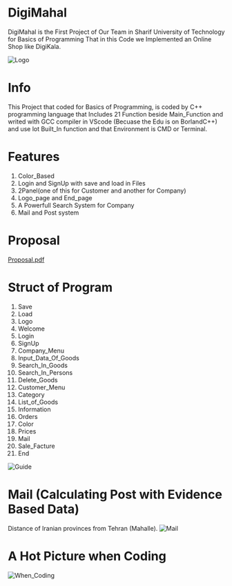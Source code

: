# DigiMahal
DigiMahal is the First Project of Our Team in Sharif University of Technology for Basics of Programming That in this Code we Implemented an Online Shop like DigiKala.

![Logo](https://user-images.githubusercontent.com/49282989/152124208-ae738933-0b88-41db-9590-0535ab442a68.gif)

# Info
This Project that coded for Basics of Programming, is coded by C++ programming language that Includes 21 Function beside Main_Function and writed with GCC compiler in VScode (Becuase the Edu is on BorlandC++) and use lot Built_In function and that Environment is CMD or Terminal.

# Features
1) Color_Based
2) Login and SignUp with save and load in Files
3) 2Panel(one of this for Customer and another for Company)
4) Logo_page and End_page
5) A Powerfull Search System for Company
6) Mail and Post system

# Proposal
[Proposal.pdf](https://github.com/MrLatifi/DigiMahal/files/7985084/Proposal.pdf)

# Struct of Program
1) Save
2) Load
3) Logo
4) Welcome
5) Login
6) SignUp
7) Company_Menu
8) Input_Data_Of_Goods
9) Search_In_Goods
10) Search_In_Persons
11) Delete_Goods
12) Customer_Menu
13) Category
14) List_of_Goods
15) Information
16) Orders
17) Color
18) Prices
19) Mail
20) Sale_Facture
21) End


![Guide](https://user-images.githubusercontent.com/49282989/152130790-f164cc60-4674-41d1-9692-7609b8343f39.png)


# Mail (Calculating Post with Evidence Based Data)
Distance of Iranian provinces from Tehran (Mahalle).
![Mail](https://user-images.githubusercontent.com/49282989/152128515-7f500895-70d8-4154-9197-1649afa3b404.png)

# A Hot Picture when Coding
![When_Coding](https://user-images.githubusercontent.com/49282989/152129796-9713748c-3b18-4b04-a0ec-6c583cce731c.png)
